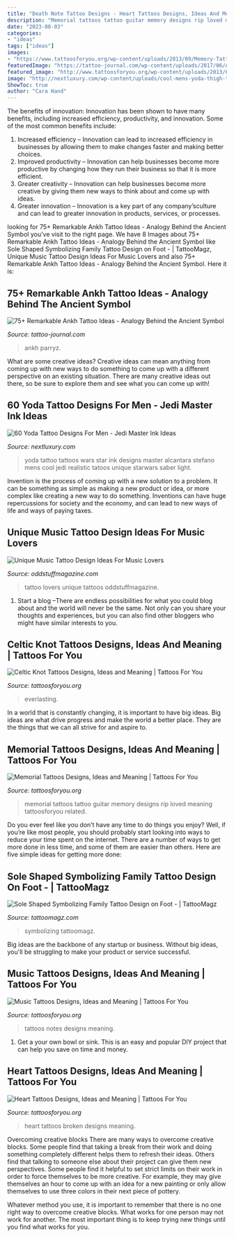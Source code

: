 ```yaml
---
title: "Death Note Tattoo Designs - Heart Tattoos Designs, Ideas And Meaning"
description: "Memorial tattoos tattoo guitar memory designs rip loved meaning tattoosforyou related"
date: "2023-08-03"
categories:
- "ideas"
tags: ["ideas"]
images:
- "https://www.tattoosforyou.org/wp-content/uploads/2013/09/Memory-Tattoo.jpg"
featuredImage: "https://tattoo-journal.com/wp-content/uploads/2017/06/Ankh-Tattoo-72-768x960.jpg"
featured_image: "http://www.tattoosforyou.org/wp-content/uploads/2013/09/Music-Notes-Tattoos.jpg"
image: "http://nextluxury.com/wp-content/uploads/cool-mens-yoda-thigh-tattoo-ideas.jpg"
ShowToc: true
author: "Cara Hand"
---
```



The benefits of innovation:
Innovation has been shown to have many benefits, including increased efficiency, productivity, and innovation. Some of the most common benefits include: 
1. Increased efficiency – Innovation can lead to increased efficiency in businesses by allowing them to make changes faster and making better choices. 
2. Improved productivity – Innovation can help businesses become more productive by changing how they run their business so that it is more efficient. 
3. Greater creativity – Innovation can help businesses become more creative by giving them new ways to think about and come up with ideas. 
4. Greater innovation – Innovation is a key part of any company’sculture and can lead to greater innovation in products, services, or processes.

	

		
looking for 75+ Remarkable Ankh Tattoo Ideas - Analogy Behind the Ancient Symbol you've visit to the right page. We have 8 Images about 75+ Remarkable Ankh Tattoo Ideas - Analogy Behind the Ancient Symbol like Sole Shaped Symbolizing Family Tattoo Design on Foot - | TattooMagz, Unique Music Tattoo Design Ideas For Music Lovers and also 75+ Remarkable Ankh Tattoo Ideas - Analogy Behind the Ancient Symbol. Here it is:
		
    
## 75+ Remarkable Ankh Tattoo Ideas - Analogy Behind The Ancient Symbol

<img loading=lazy src="https://tattoo-journal.com/wp-content/uploads/2017/06/Ankh-Tattoo-72-768x960.jpg" onerror="this.onerror=null;this.src='https://tse2.mm.bing.net/th?id=OIP.hAL3NoxB0hhiCNIThIk6cQHaJQ&amp;pid=15.1';" alt="75+ Remarkable Ankh Tattoo Ideas - Analogy Behind the Ancient Symbol">

_Source: tattoo-journal.com_

>ankh parryz. 

	

What are some creative ideas?
Creative ideas can mean anything from coming up with new ways to do something to come up with a different perspective on an existing situation. There are many creative ideas out there, so be sure to explore them and see what you can come up with!

    
## 60 Yoda Tattoo Designs For Men - Jedi Master Ink Ideas

<img loading=lazy src="http://nextluxury.com/wp-content/uploads/cool-mens-yoda-thigh-tattoo-ideas.jpg" onerror="this.onerror=null;this.src='https://tse4.mm.bing.net/th?id=OIP.vVtBnOxZzkS1Vy_IkfxiKQHaJ4&amp;pid=15.1';" alt="60 Yoda Tattoo Designs For Men - Jedi Master Ink Ideas">

_Source: nextluxury.com_

>yoda tattoo tattoos wars star ink designs master alcantara stefano mens cool jedi realistic tatoos unique starwars saber light. 

	

Invention is the process of coming up with a new solution to a problem. It can be something as simple as making a new product or idea, or more complex like creating a new way to do something. Inventions can have huge repercussions for society and the economy, and can lead to new ways of life and ways of paying taxes.

    
## Unique Music Tattoo Design Ideas For Music Lovers

<img loading=lazy src="https://oddstuffmagazine.com/wp-content/uploads/2013/09/Music-Tattoos-11.jpg" onerror="this.onerror=null;this.src='https://tse3.mm.bing.net/th?id=OIP.qugk2UNQdHvh5o_fVmH-8QHaJ4&amp;pid=15.1';" alt="Unique Music Tattoo Design Ideas For Music Lovers">

_Source: oddstuffmagazine.com_

>tattoo lovers unique tattoos oddstuffmagazine. 

	

1. Start a blog –There are endless possibilities for what you could blog about and the world will never be the same. Not only can you share your thoughts and experiences, but you can also find other bloggers who might have similar interests to you. 

    
## Celtic Knot Tattoos Designs, Ideas And Meaning | Tattoos For You

<img loading=lazy src="https://www.tattoosforyou.org/wp-content/uploads/2013/12/Celtic-Knot-Tattoo-Wrist-768x1028.jpg" onerror="this.onerror=null;this.src='https://tse2.mm.bing.net/th?id=OIP.Tolwiw9_6e_jNWXA-IQf0gHaJ6&amp;pid=15.1';" alt="Celtic Knot Tattoos Designs, Ideas and Meaning | Tattoos For You">

_Source: tattoosforyou.org_

>everlasting. 

	

In a world that is constantly changing, it is important to have big ideas. Big ideas are what drive progress and make the world a better place. They are the things that we can all strive for and aspire to.

    
## Memorial Tattoos Designs, Ideas And Meaning | Tattoos For You

<img loading=lazy src="https://www.tattoosforyou.org/wp-content/uploads/2013/09/Memory-Tattoo.jpg" onerror="this.onerror=null;this.src='https://tse2.mm.bing.net/th?id=OIP.f95XPsySwMKMvzbNNsGHWAHaJ4&amp;pid=15.1';" alt="Memorial Tattoos Designs, Ideas and Meaning | Tattoos For You">

_Source: tattoosforyou.org_

>memorial tattoos tattoo guitar memory designs rip loved meaning tattoosforyou related. 

	

Do you ever feel like you don’t have any time to do things you enjoy? Well, if you’re like most people, you should probably start looking into ways to reduce your time spent on the internet. There are a number of ways to get more done in less time, and some of them are easier than others. Here are five simple ideas for getting more done: 
    
## Sole Shaped Symbolizing Family Tattoo Design On Foot - | TattooMagz

<img loading=lazy src="https://tattoomagz.com/wp-content/uploads/tattoos-symbolizing-family-unfiltered-48104.jpg" onerror="this.onerror=null;this.src='https://tse2.mm.bing.net/th?id=OIP.XxojV3MK9rGw5rD671vuDgHaLG&amp;pid=15.1';" alt="Sole Shaped Symbolizing Family Tattoo Design on Foot - | TattooMagz">

_Source: tattoomagz.com_

>symbolizing tattoomagz. 

	

Big ideas are the backbone of any startup or business. Without big ideas, you'll be struggling to make your product or service successful.

    
## Music Tattoos Designs, Ideas And Meaning | Tattoos For You

<img loading=lazy src="http://www.tattoosforyou.org/wp-content/uploads/2013/09/Music-Notes-Tattoos.jpg" onerror="this.onerror=null;this.src='https://tse1.mm.bing.net/th?id=OIP.t5Oq4jIIlG8qWQS4YjoOXQHaJ4&amp;pid=15.1';" alt="Music Tattoos Designs, Ideas and Meaning | Tattoos For You">

_Source: tattoosforyou.org_

>tattoos notes designs meaning. 

	

1. Get a your own bowl or sink. This is an easy and popular DIY project that can help you save on time and money.

    
## Heart Tattoos Designs, Ideas And Meaning | Tattoos For You

<img loading=lazy src="http://www.tattoosforyou.org/wp-content/uploads/2013/09/Broken-Heart-Tattoos.jpg" onerror="this.onerror=null;this.src='https://tse1.mm.bing.net/th?id=OIP.1wvKes1_F6sVeabb6wBeMAHaJ4&amp;pid=15.1';" alt="Heart Tattoos Designs, Ideas and Meaning | Tattoos For You">

_Source: tattoosforyou.org_

>heart tattoos broken designs meaning. 

	

Overcoming creative blocks
There are many ways to overcome creative blocks. Some people find that taking a break from their work and doing something completely different helps them to refresh their ideas. Others find that talking to someone else about their project can give them new perspectives.
Some people find it helpful to set strict limits on their work in order to force themselves to be more creative. For example, they may give themselves an hour to come up with an idea for a new painting or only allow themselves to use three colors in their next piece of pottery.

 Whatever method you use, it is important to remember that there is no one right way to overcome creative blocks. What works for one person may not work for another. The most important thing is to keep trying new things until you find what works for you.

